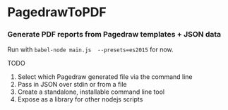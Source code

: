 # PagedrawToPDF

### Generate PDF reports from Pagedraw templates + JSON data

Run with `babel-node main.js  --presets=es2015` for now.

TODO
1. Select which Pagedraw generated file via the command line
2. Pass in JSON over stdin or from a file
3. Create a standalone, installable command line tool
4. Expose as a library for other nodejs scripts
